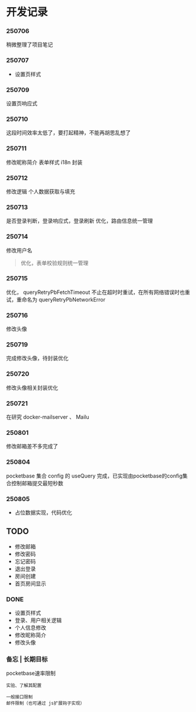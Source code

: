 # 开发记录

### 250706
稍微整理了项目笔记

### 250707
- 设置页样式

### 250709
设置页响应式

### 250710
这段时间效率太低了，要打起精神，不能再胡思乱想了

### 250711
修改昵称简介 表单样式 i18n 封装

### 250712
修改逻辑
个人数据获取与填充

### 250713
是否登录判断，登录响应式，登录刷新
优化，路由信息统一管理

### 250714
修改用户名
> 优化，表单校验规则统一管理

### 250715
优化， queryRetryPbFetchTimeout 不止在超时时重试，在所有网络错误时也重试，重命名为 queryRetryPbNetworkError

### 250716
修改头像

### 250719
完成修改头像，待封装优化

### 250720
修改头像相关封装优化

### 250721
在研究 docker-mailserver 、 Mailu

### 250801
修改邮箱差不多完成了

### 250804
pocketbase 集合 config 的 useQuery 完成，已实现由pocketbase的config集合控制邮箱提交最短秒数

### 250805
- 占位数据实现，代码优化

## TODO
- 修改邮箱
- 修改密码
- 忘记密码
- 退出登录
- 房间创建
- 首页房间显示

### DONE
- 设置页样式
- 登录、用户相关逻辑
- 个人信息修改
- 修改昵称简介
- 修改头像

### 备忘 | 长期目标

pocketbase速率限制
```
实验、了解其配置

一般接口限制
邮件限制（也可通过 js扩展钩子实现）
```

